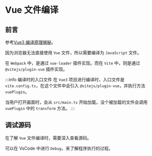 # Vue 文件编译

## 前言

参考[Vue3 编译原理揭秘](https://vue-compiler.iamouyang.cn/)。

因为浏览器无法直接使用 `Vue` 文件，所以需要编译为 `JavaScript` 文件。

在 `Webpack` 中，是通过 `vue-loader` 插件实现。而在 `Vite` 中，则是通过 `@vitejs/plugin-vue` 插件实现。

:::info 编译时的入口文件
在 `Vue3` 项目进行编译时，入口文件是 `vite.config.ts`，在这个文件中会引入 `@vitejs/plugin-vue`，并执行方法 `vuePlugin`。

当用户打开画面时，会从 `src/main.ts` 开始加载，没个被加载的文件会调用 `vuePlugin` 中的 `transform` 方法。
:::

## 调试源码

在了解 `Vue` 文件编译时，需要深入查看源码。

可以在 VsCode 中进行 `Debug`，来了解程序执行的过程。

